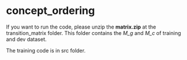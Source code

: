 # concept_ordering
If you want to run the code, please unzip the **matrix.zip** at the transition_matrix folder. This folder contains the *M_g* and *M_c* of training and dev dataset.

The training code is in src folder.
